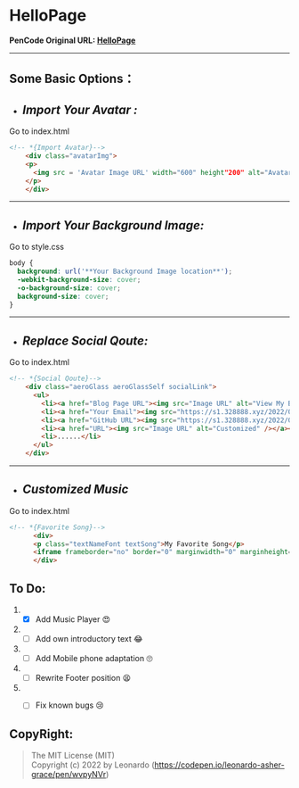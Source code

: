 # HelloPage

 **PenCode Original URL: [HelloPage](https://codepen.io/leonardo-asher-grace/pen/wvpyNVr)**

---
## **Some Basic Options：**
- ## *Import Your Avatar :*
Go to index.html
```html
<!-- *{Import Avatar}-->
    <div class="avatarImg">
    <p>
      <img src = 'Avatar Image URL' width="600" height"200" alt="Avatar" /> 
    </p>
    </div>
```
---
- ## *Import Your Background Image:*
Go to style.css
```css
body {  
  background: url('**Your Background Image location**');  
  -webkit-background-size: cover;  
  -o-background-size: cover;  
  background-size: cover;  
}  
```

---
- ## *Replace Social Qoute:*
Go to index.html
```html
<!-- *{Social Qoute}-->
    <div class="aeroGlass aeroGlassSelf socialLink">
      <ul>
        <li><a href="Blog Page URL"><img src="Image URL" alt="View My Blog Page" /></a></li>
        <li><a href="Your Email"><img src="https://s1.328888.xyz/2022/04/09/X1hjO.png" alt="Send me an email" /></a></li>
        <li><a href="GitHub URL"><img src="https://s1.328888.xyz/2022/04/09/X1leA.png" alt="Follow me on GitHub" /></a></li>
        <li><a href="URL"><img src="Image URL" alt="Customized" /></a></li>
        <li>......</li>
      </ul>
    </div>
```

---
- ## *Customized Music*
Go to index.html
```html
<!-- *{Favorite Song}-->
      <div>
      <p class="textNameFont textSong">My Favorite Song</p>
      <iframe frameborder="no" border="0" marginwidth="0" marginheight="0" width=330 height=86 src="Music URL"></iframe>
      </div>
```

## **To Do:**
1. - [x] Add Music Player 😍
2. - [ ] Add own introductory text 😂
3. - [ ] Add Mobile phone adaptation 🙄
4. - [ ] Rewrite Footer position 😫
5. - [ ] Fix known bugs 😢


## **CopyRight:**
> The MIT License (MIT)  
 >Copyright (c) 2022 by Leonardo (https://codepen.io/leonardo-asher-grace/pen/wvpyNVr)